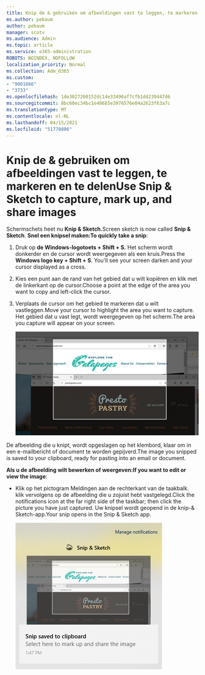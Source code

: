 ```yaml
---
title: Knip de & gebruiken om afbeeldingen vast te leggen, te markeren en te delen
ms.author: pebaum
author: pebaum
manager: scotv
ms.audience: Admin
ms.topic: article
ms.service: o365-administration
ROBOTS: NOINDEX, NOFOLLOW
localization_priority: Normal
ms.collection: Adm_O365
ms.custom:
- "9001666"
- "3733"
ms.openlocfilehash: 1de3027260152dc14e33496af7cfb1dd239447d6
ms.sourcegitcommit: 8bc60ec34bc1e40685e3976576e04a2623f63a7c
ms.translationtype: MT
ms.contentlocale: nl-NL
ms.lasthandoff: 04/15/2021
ms.locfileid: "51770806"
---
```

# <a name="use-snip--sketch-to-capture-mark-up-and-share-images"></a><span data-ttu-id="5b724-102">Knip de & gebruiken om afbeeldingen vast te leggen, te markeren en te delen</span><span class="sxs-lookup"><span data-stu-id="5b724-102">Use Snip & Sketch to capture, mark up, and share images</span></span>

<span data-ttu-id="5b724-103">Schermschets heet nu **Knip & Sketch.**</span><span class="sxs-lookup"><span data-stu-id="5b724-103">Screen sketch is now called **Snip & Sketch**.</span></span> <span data-ttu-id="5b724-104">**Snel een knipsel maken:**</span><span class="sxs-lookup"><span data-stu-id="5b724-104">**To quickly take a snip**:</span></span>

1. <span data-ttu-id="5b724-105">Druk op **de Windows-logotoets + Shift + S.** Het scherm wordt donkerder en de cursor wordt weergegeven als een kruis.</span><span class="sxs-lookup"><span data-stu-id="5b724-105">Press the **Windows logo key + Shift + S**. You'll see your screen darken and your cursor displayed as a cross.</span></span> 

2. <span data-ttu-id="5b724-106">Kies een punt aan de rand van het gebied dat u wilt kopiëren en klik met de linkerkant op de cursor.</span><span class="sxs-lookup"><span data-stu-id="5b724-106">Choose a point at the edge of the area you want to copy and left-click the cursor.</span></span> 

3. <span data-ttu-id="5b724-107">Verplaats de cursor om het gebied te markeren dat u wilt vastleggen.</span><span class="sxs-lookup"><span data-stu-id="5b724-107">Move your cursor to highlight the area you want to capture.</span></span> <span data-ttu-id="5b724-108">Het gebied dat u vast legt, wordt weergegeven op het scherm.</span><span class="sxs-lookup"><span data-stu-id="5b724-108">The area you capture will appear on your screen.</span></span>

   ![afbeelding van gemarkeerde selectie](media/snipone.png)

<span data-ttu-id="5b724-110">De afbeelding die u knipt, wordt opgeslagen op het klembord, klaar om in een e-mailbericht of document te worden gepijverd.</span><span class="sxs-lookup"><span data-stu-id="5b724-110">The image you snipped is saved to your clipboard, ready for pasting into an email or document.</span></span> 

<span data-ttu-id="5b724-111">**Als u de afbeelding wilt bewerken of weergeven:**</span><span class="sxs-lookup"><span data-stu-id="5b724-111">**If you want to edit or view the image**:</span></span> 

- <span data-ttu-id="5b724-112">Klik op het pictogram Meldingen aan de rechterkant van de taakbalk. klik vervolgens op de afbeelding die u zojuist hebt vastgelegd.</span><span class="sxs-lookup"><span data-stu-id="5b724-112">Click the notifications icon at the far right side of the taskbar; then click the picture you have just captured.</span></span> <span data-ttu-id="5b724-113">Uw knipsel wordt geopend in de knip-& Sketch-app.</span><span class="sxs-lookup"><span data-stu-id="5b724-113">Your snip opens in the Snip & Sketch app.</span></span>

   ![afbeelding van afbeelding die wordt weergegeven in knip-app](media/sniptwo.png)
